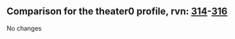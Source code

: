## Comparison for the theater0 profile, rvn: [314](https://github.com/PRO100KatYT/FortniteProfileRevisions/tree/main/profiles/theater0/314%20theater0.json)-[316](https://github.com/PRO100KatYT/FortniteProfileRevisions/tree/main/profiles/theater0/316%20theater0.json)

No changes
